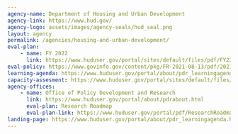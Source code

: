 ```yaml
---
agency-name: Department of Housing and Urban Development
agency-link: https://www.hud.gov/
agency-logo: assets/images/agency-seals/hud_seal.png
layout: agency
permalink: /agencies/housing-and-urban-development/
eval-plan: 
    - name: FY 2022
      link: https://www.huduser.gov/portal/sites/default/files/pdf/FY22-HUD-Annual-Evaluation-Plan.pdf
eval-policy: https://www.govinfo.gov/content/pkg/FR-2021-08-13/pdf/2021-17339.pdf
learning-agenda: https://www.huduser.gov/portal/about/pdr_learningagenda.html
capacity-assesment: https://www.huduser.gov/portal/sites/default/files/pdf/HUD-Capacity-Assessment.pdf
agency-offices:
    - name: Office of Policy Development and Research
      link: https://www.huduser.gov/portal/about/pdrabout.html
      eval-plan: Research Roadmap
      eval-plan-link: https://www.huduser.gov/portal/pdf/ResearchRoadmap-2017Update.pdf
landing-page: https://www.huduser.gov/portal/about/pdr_learningagenda.html
---
```

